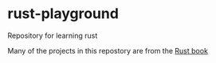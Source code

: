 # rust-playground
Repository for learning rust

Many of the projects in this repostory are from the [Rust book](https://doc.rust-lang.org/book) 
